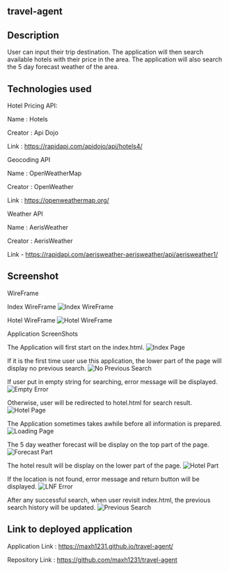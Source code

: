 ## travel-agent

## Description 

User can input their trip destination. The application will then search available hotels with their price in the area.
The application will also search the 5 day forecast weather of the area.

## Technologies used 

Hotel Pricing API:

Name : Hotels

Creator : Api Dojo

Link : https://rapidapi.com/apidojo/api/hotels4/

Geocoding API

Name : OpenWeatherMap

Creator : OpenWeather

Link : https://openweathermap.org/

Weather API

Name : AerisWeather

Creator : AerisWeather

Link - https://rapidapi.com/aerisweather-aerisweather/api/aerisweather1/

## Screenshot

WireFrame

Index WireFrame
![Index WireFrame](screenshots/Indexwireframe.png "Index WireFrame")

Hotel WireFrame
![Hotel WireFrame](screenshots/Hotelwireframe.png "Hotel WireFrame")

Application ScreenShots

The Application will first start on the index.html.
![Index Page](screenshots/Index.PNG "User Start at the Index Page")

If it is the first time user use this application, the lower part of the page will display no previous search.
![No Previous Search](screenshots/PreviousSearchEmpty.PNG "No previous search history display")

If user put in empty string for searching, error message will be displayed.
![Empty Error](screenshots/EmptyError.PNG "Error message is displayed")

Otherwise, user will be redirected to hotel.html for search result.
![Hotel Page](screenshots/hotel.PNG "Result display in hotel.html")

The Application sometimes takes awhile before all information is prepared.
![Loading Page](screenshots/loading.PNG "Data Loading")

The 5 day weather forecast will be display on the top part of the page.
![Forecast Part](screenshots/forecast.PNG "Weather result displayed on the top")

The hotel result will be display on the lower part of the page.
![Hotel Part](screenshots/hotelResult.PNG "Hotel result displayed on the bottom")

If the location is not found, error message and return button will be displayed.
![LNF Error](screenshots/locationNotFoundError.PNG "Location not found error message displayed")

After any successful search, when user revisit index.html, the previous search history will be updated.
![Previous Search](screenshots/PreviousSearchList.PNG "Previous successful search will be added to Previous Search Display")

## Link to deployed application

Application Link : https://maxh1231.github.io/travel-agent/

Repository Link : https://github.com/maxh1231/travel-agent
